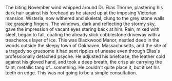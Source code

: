 The biting November wind whipped around Dr. Elias Thorne, plastering his dark hair against his forehead as he stared up at the imposing Victorian mansion.  Wisteria, now withered and skeletal, clung to the grey stone walls like grasping fingers.  The windows, dark and reflecting the stormy sky, gave the impression of vacant eyes staring back at him.  Rain, mixed with sleet, began to fall, coating the already slick cobblestone driveway with a treacherous layer of ice.  This was Blackwood Manor, nestled deep in the woods outside the sleepy town of Oakhaven, Massachusetts, and the site of a tragedy so gruesome it had sent ripples of unease even through Elias's professionally detached psyche.  He adjusted his briefcase, the leather cold against his gloved hand, and took a deep breath, the crisp air carrying the faint, metallic tang of…something. He couldn't quite place it, but it set his teeth on edge.  This was not going to be a simple consultation.

